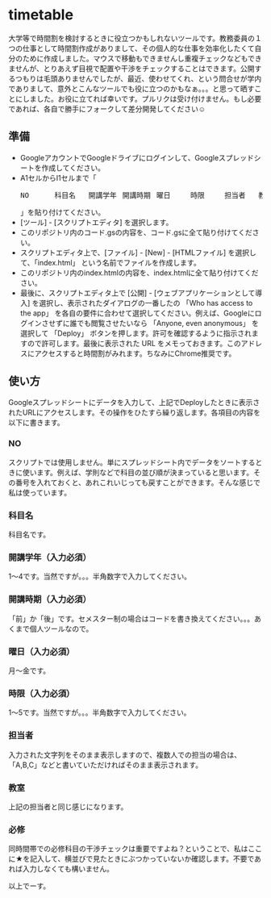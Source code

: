 # timetable
大学等で時間割を検討するときに役立つかもしれないツールです。教務委員の１つの仕事として時間割作成がありまして、その個人的な仕事を効率化したくて自分のために作成しました。マウスで移動もできませんし重複チェックなどもできませんが、とりあえず目視で配置や干渉をチェックすることはできます。公開するつもりは毛頭ありませんでしたが、最近、使わせてくれ、という問合せが学内でありまして、意外とこんなツールでも役に立つのかもなぁ。。。と思って晒すことにしました。お役に立てれば幸いです。プルリクは受け付けません。もし必要であれば、各自で勝手にフォークして差分開発してください☺️

## 準備
- GoogleアカウントでGoogleドライブにログインして、Googleスプレッドシートを作成してください。
- A1セルからI1セルまで「<pre>NO&#009;科目名&#009;開講学年&#009;開講時期&#009;曜日&#009;時限&#009;担当者&#009;教室&#009;必修</pre>」を貼り付けてください。　
- [ツール] - [スクリプトエディタ] を選択します。
- このリポジトリ内のコード.gsの内容を、コード.gsに全て貼り付けてください。
- スクリプトエディタ上で、[ファイル] - [New] - [HTMLファイル] を選択して、「index.html」 という名前でファイルを作成します。
- このリポジトリ内のindex.htmlの内容を、index.htmlに全て貼り付けてください。
- 最後に、スクリプトエディタ上で [公開] - [ウェブアプリケーションとして導入] を選択し、表示されたダイアログの一番したの 「Who has access to the app」 を各自の要件に合わせて選択してください。例えば、Googleにログインさせずに誰でも閲覧させたいなら 「Anyone, even anonymous」 を選択して 「Deploy」 ボタンを押します。許可を確認するように指示されますので許可します。最後に表示された URL をメモっておきます。このアドレスにアクセスすると時間割がみれます。ちなみにChrome推奨です。

## 使い方
Googleスプレッドシートにデータを入力して、上記でDeployしたときに表示されたURLにアクセスします。その操作をひたすら繰り返します。各項目の内容を以下に書きます。

### NO
スクリプトでは使用しません。単にスプレッドシート内でデータをソートするときに使います。例えば、学則などで科目の並び順が決まっていると思います。その番号を入れておくと、あれこれいじっても戻すことができます。そんな感じで私は使っています。

### 科目名
科目名です。

### 開講学年（入力必須）
1〜4です。当然ですが。。。半角数字で入力してください。

### 開講時期（入力必須）
「前」か「後」です。セメスター制の場合はコードを書き換えてください。。。あくまで個人ツールなので。

### 曜日（入力必須）
月〜金です。

### 時限（入力必須）
1〜5です。当然ですが。。。半角数字で入力してください。

### 担当者
入力された文字列をそのまま表示しますので、複数人での担当の場合は、「A,B,C」などと書いていただければそのまま表示されます。

### 教室
上記の担当者と同じ感じになります。

### 必修
同時間帯での必修科目の干渉チェックは重要ですよね？ということで、私はここに★を記入して、横並びで見たときにぶつかっていないか確認します。不要であれば入力しなくても構いません。

以上でーす。


